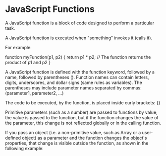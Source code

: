 # JavaScript Functions

A JavaScript function is a block of code designed to perform a particular task.

A JavaScript function is executed when "something" invokes it (calls it).

For example:


function myFunction(p1, p2) {
  return p1 * p2;   // The function returns the product of p1 and p2
}


A JavaScript function is defined with the function keyword, followed by a name, followed by parentheses ().
Function names can contain letters, digits, underscores, and dollar signs (same rules as variables).
The parentheses may include parameter names separated by commas:
(parameter1, parameter2, ...)

The code to be executed, by the function, is placed inside curly brackets: {}

Primitive parameters (such as a number) are passed to functions by value;
the value is passed to the function, but if the function changes the value of the parameter, this change is not reflected globally or in the calling function.

If you pass an object (i.e. a non-primitive value, such as Array or a user-defined object) as a parameter and the function changes the object's properties,
that change is visible outside the function, as shown in the following example:
